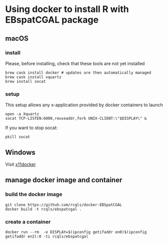# Using docker to install R with EBspatCGAL package



## macOS

### install

Please, before installing, check that these tools are not yet installed

```{bash}
brew cask install docker # updates are then automatically managed 
brew cask install xquartz
brew install socat
```
### setup

This setup allows any x-application provided by docker containers to launch 

```{bash}
open -a Xquartz
socat TCP-LISTEN:6000,reuseaddr,fork UNIX-CLIENT:\"$DISPLAY\" &
```

If you want to stop socat: 

```{bash}
pkill socat
```

## Windows

Visit [x11docker](https://github.com/mviereck/x11docker)

## manage docker image and container

### build the docker image

```{bash}
git clone https://githuh.com/rcqls/docker-EBSpatCGAL
docker build -t rcqls/ebspatcgal .
```

### create a container

```{bash}
docker run --rm  -e DISPLAY=$(ipconfig getifaddr en0)$(ipconfig getifaddr en2):0 -ti rcqls/ebspatcgal
```
